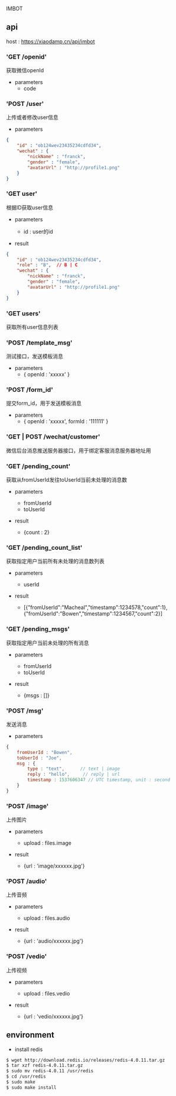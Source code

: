 IMBOT

## api

host : https://xiaodamp.cn/api/imbot

### 'GET /openid'

获取微信openId

- parameters
    - code    

### 'POST /user'

上传或者修改user信息

- parameters

```json
{
	"id" : "ob124wev23435234cdfd34",
    "wechat" : {
    	"nickName" : "franck",
    	"gender" : "female",
    	"avatarUrl" : "http://profile1.png"
    }
}
```

### 'GET user'

根据ID获取user信息

- parameters
    - id : user的id

- result

```json
{
    "id" : "ob124wev23435234cdfd34",
    "role" : "B",  // B | C
    "wechat" : {
    	"nickName" : "franck",
    	"gender" : "female",
    	"avatarUrl" : "http://profile1.png"
    }
}
```

### 'GET users'

获取所有user信息列表


### 'POST /template_msg'

测试接口，发送模板消息

- parameters
    - { openId : 'xxxxx' }

### 'POST /form_id'

提交form_id，用于发送模板消息

- parameters
    - { openId : 'xxxxx', formId : '111111' }

### 'GET | POST /wechat/customer'

微信后台消息推送服务器接口，用于绑定客服消息服务器地址用

### 'GET /pending_count'

获取从fromUserId发往toUserId当前未处理的消息数

- parameters
    - fromUserId
    - toUserId

- result
    - {count : 2} 

### 'GET /pending_count_list'

获取指定用户当前所有未处理的消息数列表

- parameters
    - userId

- result
    - [{"fromUserId":"Macheal","timestamp":1234578,"count":1},{"fromUserId":"Bowen","timestamp":1234567,"count":2}]

### 'GET /pending_msgs'

获取指定用户当前未处理的所有消息

- parameters
    - fromUserId
    - toUserId

- result
    - {msgs : []}

### 'POST /msg'

发送消息

- parameters

```js
{
    fromUserId : "Bowen", 
    toUserId : "Joe", 
    msg : {
        type : "text",      // text | image
        reply : "hello",     // reply | url
        timestamp : 1537606347 // UTC timestamp, unit : second
    }
}
```

### 'POST /image'

上传图片

- parameters
    - upload : files.image

- result
    - {url : 'image/xxxxxx.jpg'}

### 'POST /audio'

上传音频

- parameters
    - upload : files.audio

- result
    - {url : 'audio/xxxxxx.jpg'}

### 'POST /vedio'

上传视频

- parameters
    - upload : files.vedio

- result
    - {url : 'vedio/xxxxxx.jpg'}

## environment

- install redis

```bash
$ wget http://download.redis.io/releases/redis-4.0.11.tar.gz
$ tar xzf redis-4.0.11.tar.gz
$ sudo mv redis-4.0.11 /usr/redis
$ cd /usr/redis
$ sudo make
$ sudo make install
```